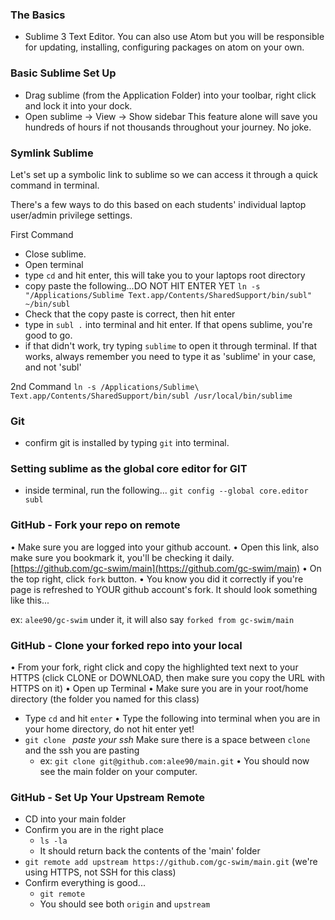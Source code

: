 ### The Basics
- Sublime 3 Text Editor. You can also use Atom but you will be responsible for updating, installing, configuring packages on atom on your own. 


### Basic Sublime Set Up
- Drag sublime (from the Application Folder) into your toolbar, right click and lock it into your dock.
- Open sublime -> View -> Show sidebar
	This feature alone will save you hundreds of hours if not thousands throughout your journey. No joke.

### Symlink Sublime
Let's set up a symbolic link to sublime so we can access it through a quick command in terminal.

There's a few ways to do this based on each students' individual laptop user/admin privilege settings. 

First Command
- Close sublime.
- Open terminal
- type `cd` and hit enter, this will take you to your laptops root directory
- copy paste the following...DO NOT HIT ENTER YET
	`ln -s "/Applications/Sublime Text.app/Contents/SharedSupport/bin/subl" ~/bin/subl`
- Check that the copy paste is correct, then hit enter
- type in `subl .` into terminal and hit enter. If that opens sublime, you're good to go.
- if that didn't work, try typing `sublime` to open it through terminal. If that works, always remember you need to type it as 'sublime' in your case, and not 'subl'

2nd Command
`ln -s /Applications/Sublime\ Text.app/Contents/SharedSupport/bin/subl /usr/local/bin/sublime`

### Git
- confirm git is installed by typing `git` into terminal.

### Setting sublime as the global core editor for GIT
- inside terminal, run the following...
```git config --global core.editor subl```

### GitHub - Fork your repo on remote
• Make sure you are logged into your github account.
• Open this link, also make sure you bookmark it, you'll be checking it daily.
[https://github.com/gc-swim/main](https://github.com/gc-swim/main)
• On the top right, click `fork` button.
• You know you did it correctly if you're page is refreshed to YOUR github account's fork. It should look something like this...

ex: `alee90/gc-swim` under it, it will also say `forked from gc-swim/main`


### GitHub - Clone your forked repo into your local
• From your fork, right click and copy the highlighted text next to your HTTPS (click CLONE or DOWNLOAD, then make sure you copy the URL with HTTPS on it)
• Open up Terminal
• Make sure you are in your root/home directory (the folder you named for this class)
  - Type `cd` and hit `enter`
• Type the following into terminal when you are in your home directory, do not hit enter yet!
  - `git clone ` _paste your ssh_  Make sure there is a space between `clone` and the ssh you are pasting
	- ex: `git clone git@github.com:alee90/main.git`
• You should now see the main folder on your computer.


### GitHub - Set Up Your Upstream Remote
- CD into your main folder
- Confirm you are in the right place
	- `ls -la`
	- It should return back the contents of the 'main' folder
- `git remote add upstream https://github.com/gc-swim/main.git` (we're using HTTPS, not SSH for this class)
- Confirm everything is good...
	- `git remote`
	- You should see both `origin` and `upstream`
